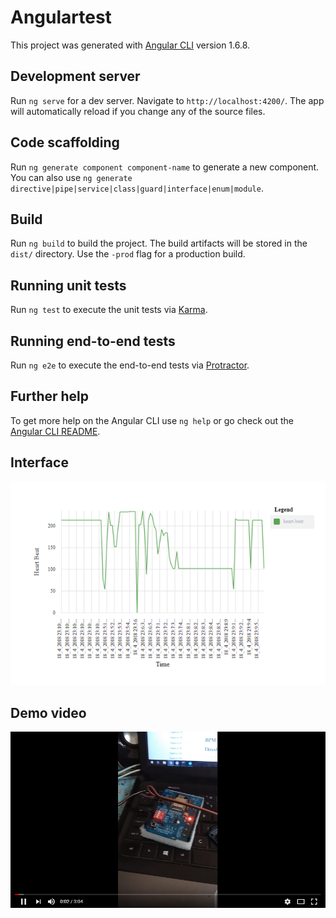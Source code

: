 # Angulartest

This project was generated with [Angular CLI](https://github.com/angular/angular-cli) version 1.6.8.

## Development server

Run `ng serve` for a dev server. Navigate to `http://localhost:4200/`. The app will automatically reload if you change any of the source files.

## Code scaffolding

Run `ng generate component component-name` to generate a new component. You can also use `ng generate directive|pipe|service|class|guard|interface|enum|module`.

## Build

Run `ng build` to build the project. The build artifacts will be stored in the `dist/` directory. Use the `-prod` flag for a production build.

## Running unit tests

Run `ng test` to execute the unit tests via [Karma](https://karma-runner.github.io).

## Running end-to-end tests

Run `ng e2e` to execute the end-to-end tests via [Protractor](http://www.protractortest.org/).

## Further help

To get more help on the Angular CLI use `ng help` or go check out the [Angular CLI README](https://github.com/angular/angular-cli/blob/master/README.md).

## Interface

<img src="https://raw.githubusercontent.com/hoangminh281/Firebase-angular-PULSESENSOR/master/image-2.png" alt="screenshot"/>

## Demo video

[![Hearth Purse Sensor](https://raw.githubusercontent.com/hoangminh281/Firebase-angular-PULSESENSOR/master/video-1.png)](https://www.youtube.com/watch?v=6GwnT0-oemk "Hearth Purse Sensor")
